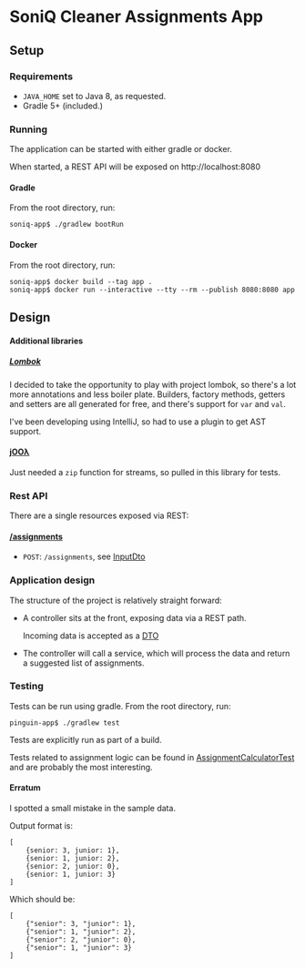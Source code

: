 # SoniQ Cleaner Assignments App

## Setup

### Requirements
 * `JAVA_HOME` set to Java 8, as requested.
 * Gradle 5+ (included.)

### Running

The application can be started with either gradle or docker.

When started, a REST API will be exposed on http://localhost:8080

#### Gradle
    
From the root directory, run:
 
 `soniq-app$ ./gradlew bootRun`

#### Docker
 
From the root directory, run: 

    soniq-app$ docker build --tag app .
    soniq-app$ docker run --interactive --tty --rm --publish 8080:8080 app

## Design

#### Additional libraries

##### [Lombok](https://projectlombok.org/)

I decided to take the opportunity to play with project lombok, 
so there's a lot more annotations and less boiler plate. Builders, factory methods, 
getters and setters are all generated for free, and there's support for `var` and `val`.

I've been developing using IntelliJ, so had to use a plugin to get AST support.

#### [jOOλ](https://github.com/jOOQ/jOOL)

Just needed a `zip` function for streams, so pulled in this library for tests.

### Rest API

There are a single resources exposed via REST:

#### [/assignments](http://localhost:8080/assignments)

 * `POST`: `/assignments`, see [InputDto](src/main/java/io/mjmoore/dto/InputDto.java)

### Application design

The structure of the project is relatively straight forward:

 * A controller sits at the front, exposing data via a REST path.

   Incoming data is accepted as a [DTO](src/main/java/io/mjmoore/dto/InputDto.java)

 * The controller will call a service, which will process the data and return 
   a suggested list of assignments.
   

### Testing

Tests can be run using gradle. From the root directory, run: 

`pinguin-app$ ./gradlew test`

Tests are explicitly run as part of a build.

Tests related to assignment logic can be found in 
[AssignmentCalculatorTest](src/test/java/io/mjmoore/service/AssignmentCalculatorTest.java)
and are probably the most interesting.

#### Erratum 

I spotted a small mistake in the sample data.

Output format is:

    [ 
        {senior: 3, junior: 1}, 
        {senior: 1, junior: 2}, 
        {senior: 2, junior: 0}, 
        {senior: 1, junior: 3} 
    ]
    
Which should be:

    [ 
        {"senior": 3, "junior": 1}, 
        {"senior": 1, "junior": 2}, 
        {"senior": 2, "junior": 0}, 
        {"senior": 1, "junior": 3} 
    ]